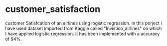 # customer_satisfaction
customer Satisfcation of an airlines using logistic regression.
in this porject i have used dataset imported from Kaggle called "Invistico_airlines" on which I have applied logistic regression.
It has been implemented with a accuracy of 94%. 
